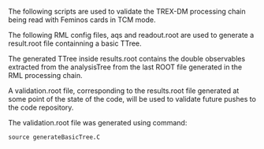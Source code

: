 The following scripts are used to validate the TREX-DM processing chain being read with Feminos cards in TCM mode.

The following RML config files, aqs and readout.root are used to generate a result.root file containning a basic TTree.

The generated TTree inside results.root contains the double observables extracted from the analysisTree from the last ROOT file generated in the RML processing chain.

A validation.root file, corresponding to the results.root file generated at some point of the state of the code, will be used to validate future pushes to the code repository.

The validation.root file was generated using command:

```
source generateBasicTree.C
```
